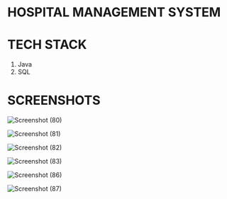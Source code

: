 # HOSPITAL MANAGEMENT SYSTEM
# TECH STACK
1. Java
2. SQL
# SCREENSHOTS

![Screenshot (80)](https://github.com/habi-navitha/Hospital-Management-System/assets/141555190/623f218e-6db2-4b7a-833d-4165738b7511)



![Screenshot (81)](https://github.com/habi-navitha/Hospital-Management-System/assets/141555190/0b919528-86c3-499b-bdbe-87fbdc77c40f)



![Screenshot (82)](https://github.com/habi-navitha/Hospital-Management-System/assets/141555190/430fdaeb-15c2-439f-aae3-0ce696798cc8)



![Screenshot (83)](https://github.com/habi-navitha/Hospital-Management-System/assets/141555190/3ca9f13f-b697-4f8c-89d6-143705886163)




![Screenshot (86)](https://github.com/habi-navitha/Hospital-Management-System/assets/141555190/d7bf5de3-d470-48c8-9be9-a2b12604833d)




![Screenshot (87)](https://github.com/habi-navitha/Hospital-Management-System/assets/141555190/6305c352-99a4-4377-83c2-2efacfbcc696)
